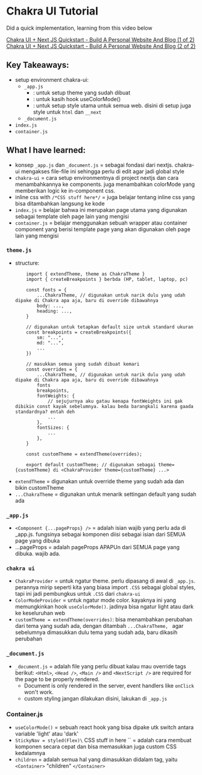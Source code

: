 # Chakra UI Tutorial

Did a quick implementation, learning from this video below

[Chakra UI + Next JS Quickstart - Build A Personal Website And Blog (1 of 2)](https://www.youtube.com/watch?v=lhOvI9s5gQY)
[Chakra UI + Next JS Quickstart - Build A Personal Website And Blog (2 of 2)](https://www.youtube.com/watch?v=G6_qqMrfTQg)

## Key Takeaways:
- setup environment chakra-ui:
    - `_app.js`
        - <ChakraProvider resetCSS theme={customTheme}>: untuk setup theme yang sudah dibuat
        - <ColorModeProvider>: untuk kasih hook useColorMode()
        - <GlobalStyles>: untuk setup style utama untuk semua web. disini di setup juga style untuk `html` dan `__next`
    - `_document.js`
- `index.js`
- `container.js`

## What I have learned:
- konsep `_app.js` dan `_document.js` = sebagai fondasi dari nextjs. chakra-ui mengakses file-file ini sehingga perlu di edit agar jadi global style
- `chakra-ui` = cara setup environmentnya di project nextjs dan cara menambahkannya ke components. juga menambahkan colorMode yang memberikan logic ke in-component css.
- inline css with `/*CSS stuff here*/` = juga belajar tentang inline css yang bisa ditambahkan langsung ke kode
- `index.js` = belajar bahwa ini merupakan page utama yang digunakan sebagai template oleh page lain yang mengisi
- `container.js` = belajar menggunakan sebuah wrapper atau container component yang berisi template page yang akan digunakan oleh page lain yang mengisi

### `theme.js`
- structure:
    ```
        import { extendTheme, theme as ChakraTheme }
        import { createBreakpoints } berbda (HP, tablet, laptop, pc)

        const fonts = {
            ...ChakraTheme, // digunakan untuk narik dulu yang udah dipake di Chakra apa aja, baru di override dibawahnya
            body: ...,
            heading: ...,
        }

        // digunakan untuk tetapkan default size untuk standard ukuran 
        const breakpoints = createBreakpoints({
            sm: "...",
            md: "...",
            ...
        })

        // masukkan semua yang sudah dibuat kemari
        const overrides = {
            ...ChakraTheme, // digunakan untuk narik dulu yang udah dipake di Chakra apa aja, baru di override dibawahnya
            fonts
            breakpoints,
            fontWeights: {
                // sejujurnya aku gatau kenapa fontWeights ini gak dibikin const kayak sebelumnya. kalau beda barangkali karena gaada standardnya? entah deh
                ...
            },
            fontSizes: {
                ...
            },
        }

        const customTheme = extendTheme(overrides);

        export default customTheme; // digunakan sebagai theme={customTheme} di <ChakraProvider theme={customTheme} ...>
    ```
- `extendTheme` = digunakan untuk override theme yang sudah ada dan bikin customTheme
- `...ChakraTheme` = digunakan untuk menarik settingan default yang sudah ada

### `_app.js`
- `<Component {...pageProps} />` = adalah isian wajib yang perlu ada di _app.js. fungsinya sebagai komponen diisi sebagai isian dari SEMUA page yang dibuka
- ...pageProps = adalah pageProps APAPUn dari SEMUA page yang dibuka. wajib ada.

### `chakra ui`
- `ChakraProvider` = untuk ngatur theme. perlu dipasang di awal di `_app.js`. perannya mirip seperti kita yang biasa import `.CSS` sebagai global styles, tapi ini jadi pembungkus untuk `.CSS` dari `chakra-ui`
- `ColorModeProvider` = untuk ngatur mode color. kayaknya ini yang memungkinkan hook `useColorMode()`. jadinya bisa ngatur light atau dark ke keseluruhan web
- `customTheme = extendTheme(overrides)`: bisa menambahkan perubahan dari tema yang sudah ada, dengan ditambah `...ChakraTheme, ` agar sebelumnya dimasukkan dulu tema yang sudah ada, baru dikasih perubahan

### `_document.js`
- `_document.js` = adalah file yang perlu dibuat kalau mau override tags berikut: `<Html>`, `<Head />`, `<Main />` and `<NextScript />` are required for the page to be properly rendered.
    - Document is only rendered in the server, event handlers like `onClick` won't work.
    - custom styling jangan dilakukan disini, lakukan di `_app.js`

### Container.js
- `useColorMode()` = sebuah react hook yang bisa dipake utk switch antara variable 'light' atau 'dark'
- `StickyNav = styled(Flex)\` CSS stuff in here \`` = adalah cara membuat komponen secara cepat dan bisa memasukkan juga custom CSS kedalamnya
- `children` = adalah semua hal yang dimasukkan didalam tag, yaitu `<Container>` "children" `</Container>`